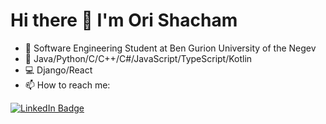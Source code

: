 # Hi there 👋 I'm Ori Shacham

- 🌱 Software Engineering Student at Ben Gurion University of the Negev
- :page_with_curl: Java/Python/C/C++/C#/JavaScript/TypeScript/Kotlin
- :computer: Django/React
- 📫 How to reach me: 
<div id="badges">
  <a href="https://www.linkedin.com/in/ori-shacham-5b995131/">
    <img src="https://img.shields.io/badge/LinkedIn-blue?style=for-the-badge&logo=linkedin&logoColor=white" alt="LinkedIn Badge"/>
  </a>
</div>

